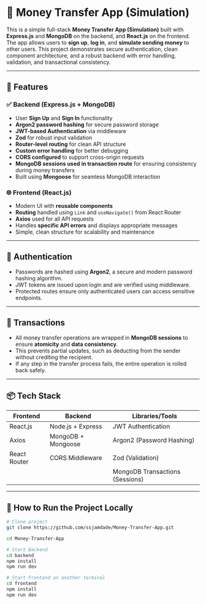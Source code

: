 # 💸 Money Transfer App (Simulation)

This is a simple full-stack **Money Transfer App (Simulation)** built with **Express.js** and **MongoDB** on the backend, and **React.js** on the frontend. The app allows users to **sign up**, **log in**, and **simulate sending money** to other users. This project demonstrates secure authentication, clean component architecture, and a robust backend with error handling, validation, and transactional consistency.

---

## 🚀 Features

### ✅ Backend (Express.js + MongoDB)

- User **Sign Up** and **Sign In** functionality  
- **Argon2 password hashing** for secure password storage  
- **JWT-based Authentication** via middleware  
- **Zod** for robust input validation  
- **Router-level routing** for clean API structure  
- **Custom error handling** for better debugging  
- **CORS configured** to support cross-origin requests  
- **MongoDB sessions used in transaction route** for ensuring consistency during money transfers  
- Built using **Mongoose** for seamless MongoDB interaction  

### 🌐 Frontend (React.js)

- Modern UI with **reusable components**  
- **Routing** handled using `Link` and `useNavigate()` from React Router  
- **Axios** used for all API requests  
- Handles **specific API errors** and displays appropriate messages  
- Simple, clean structure for scalability and maintenance  

---

## 🔐 Authentication

- Passwords are hashed using **Argon2**, a secure and modern password hashing algorithm.  
- JWT tokens are issued upon login and are verified using middleware.  
- Protected routes ensure only authenticated users can access sensitive endpoints.  

---

## 🔁 Transactions

- All money transfer operations are wrapped in **MongoDB sessions** to ensure **atomicity** and **data consistency**.
- This prevents partial updates, such as deducting from the sender without crediting the recipient.
- If any step in the transfer process fails, the entire operation is rolled back safely.

---

## 📦 Tech Stack

| Frontend         | Backend           | Libraries/Tools             |
|------------------|-------------------|------------------------------|
| React.js         | Node.js + Express | JWT Authentication           |
| Axios            | MongoDB + Mongoose| Argon2 (Password Hashing)    |
| React Router     | CORS Middleware   | Zod (Validation)   |
|                  |                   | MongoDB Transactions (Sessions) |

---

## 🧪 How to Run the Project Locally

```bash
# Clone project
git clone https://github.com/ssjamdade/Money-Transfer-App.git

cd Money-Transfer-App

# Start Backend
cd backend
npm install
npm run dev

# Start Frontend on another terminal
cd frontend
npm install
npm run dev
